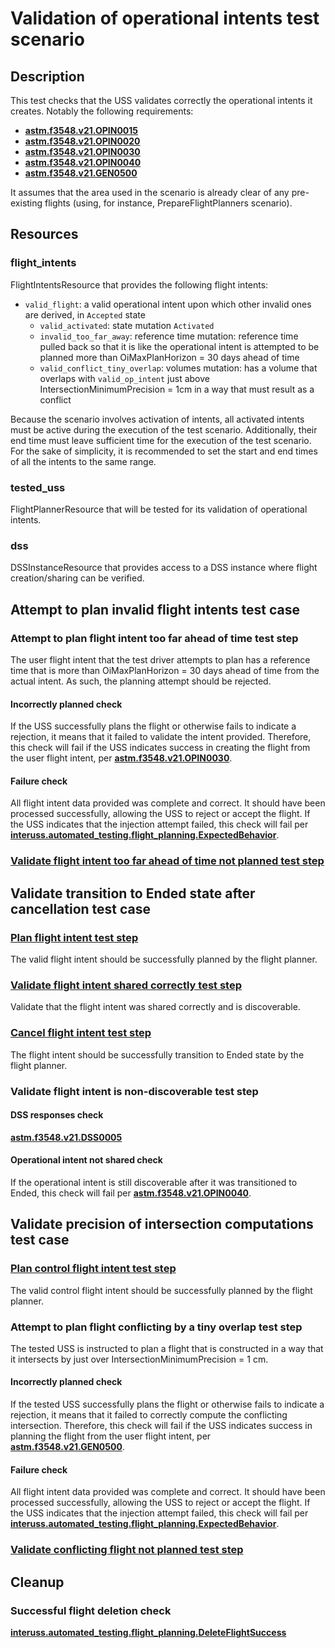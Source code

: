 # Validation of operational intents test scenario

## Description
This test checks that the USS validates correctly the operational intents it creates.
Notably the following requirements:
- **[astm.f3548.v21.OPIN0015](../../../../requirements/astm/f3548/v21.md)**
- **[astm.f3548.v21.OPIN0020](../../../../requirements/astm/f3548/v21.md)**
- **[astm.f3548.v21.OPIN0030](../../../../requirements/astm/f3548/v21.md)**
- **[astm.f3548.v21.OPIN0040](../../../../requirements/astm/f3548/v21.md)**
- **[astm.f3548.v21.GEN0500](../../../../requirements/astm/f3548/v21.md)**

It assumes that the area used in the scenario is already clear of any pre-existing flights (using, for instance, PrepareFlightPlanners scenario).

## Resources
### flight_intents
FlightIntentsResource that provides the following flight intents:
- `valid_flight`: a valid operational intent upon which other invalid ones are derived, in `Accepted` state
  - `valid_activated`: state mutation `Activated`
  - `invalid_too_far_away`: reference time mutation: reference time pulled back so that it is like the operational intent is attempted to be planned more than OiMaxPlanHorizon = 30 days ahead of time
  - `valid_conflict_tiny_overlap`: volumes mutation: has a volume that overlaps with `valid_op_intent` just above IntersectionMinimumPrecision = 1cm in a way that must result as a conflict

Because the scenario involves activation of intents, all activated intents must be active during the execution of the
test scenario. Additionally, their end time must leave sufficient time for the execution of the test scenario. For the
sake of simplicity, it is recommended to set the start and end times of all the intents to the same range.

### tested_uss
FlightPlannerResource that will be tested for its validation of operational intents.

### dss
DSSInstanceResource that provides access to a DSS instance where flight creation/sharing can be verified.

## Attempt to plan invalid flight intents test case
### Attempt to plan flight intent too far ahead of time test step
The user flight intent that the test driver attempts to plan has a reference time that is more than
OiMaxPlanHorizon = 30 days ahead of time from the actual intent. As such, the planning attempt should be rejected.

#### Incorrectly planned check
If the USS successfully plans the flight or otherwise fails to indicate a rejection, it means that it failed to validate
the intent provided.  Therefore, this check will fail if the USS indicates success in creating the flight from the user
flight intent, per **[astm.f3548.v21.OPIN0030](../../../../requirements/astm/f3548/v21.md)**.

#### Failure check
All flight intent data provided was complete and correct. It should have been processed successfully, allowing the USS
to reject or accept the flight. If the USS indicates that the injection attempt failed, this check will fail per
**[interuss.automated_testing.flight_planning.ExpectedBehavior](../../../../requirements/interuss/automated_testing/flight_planning.md)**.

### [Validate flight intent too far ahead of time not planned test step](../validate_not_shared_operational_intent.md)

## Validate transition to Ended state after cancellation test case
### [Plan flight intent test step](../../../flight_planning/plan_flight_intent.md)
The valid flight intent should be successfully planned by the flight planner.

### [Validate flight intent shared correctly test step](../validate_shared_operational_intent.md)
Validate that the flight intent was shared correctly and is discoverable.

### [Cancel flight intent test step](../../../flight_planning/delete_flight_intent.md)
The flight intent should be successfully transition to Ended state by the flight planner.

### Validate flight intent is non-discoverable test step

#### DSS responses check
**[astm.f3548.v21.DSS0005](../../../../requirements/astm/f3548/v21.md)**

#### Operational intent not shared check
If the operational intent is still discoverable after it was transitioned to Ended,
this check will fail per **[astm.f3548.v21.OPIN0040](../../../../requirements/astm/f3548/v21.md)**.

## Validate precision of intersection computations test case
### [Plan control flight intent test step](../../../flight_planning/plan_flight_intent.md)
The valid control flight intent should be successfully planned by the flight planner.

### Attempt to plan flight conflicting by a tiny overlap test step
The tested USS is instructed to plan a flight that is constructed in a way that it intersects by just over IntersectionMinimumPrecision = 1 cm.

#### Incorrectly planned check
If the tested USS successfully plans the flight or otherwise fails to indicate a rejection, it means that it failed
to correctly compute the conflicting intersection. Therefore, this check will fail if the USS indicates success in
planning the flight from the user flight intent, per **[astm.f3548.v21.GEN0500](../../../../requirements/astm/f3548/v21.md)**.

#### Failure check
All flight intent data provided was complete and correct. It should have been processed successfully, allowing the USS
to reject or accept the flight. If the USS indicates that the injection attempt failed, this check will fail per
**[interuss.automated_testing.flight_planning.ExpectedBehavior](../../../../requirements/interuss/automated_testing/flight_planning.md)**.

### [Validate conflicting flight not planned test step](../validate_not_shared_operational_intent.md)

## Cleanup
### Successful flight deletion check
**[interuss.automated_testing.flight_planning.DeleteFlightSuccess](../../../../requirements/interuss/automated_testing/flight_planning.md)**
